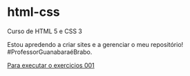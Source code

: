 # html-css
 Curso de HTML 5 e CSS 3 

Estou apredendo a criar sites e a gerenciar o meu repositório!
#ProfessorGuanabaraéBrabo.

<a href="https://eusouramalho.github.io/html-css/exercicios/ex001/index.html">Para executar o exercicios 001</a>